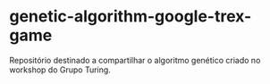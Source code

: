 # genetic-algorithm-google-trex-game
Repositório destinado a compartilhar o algoritmo genético criado no workshop do Grupo Turing.
